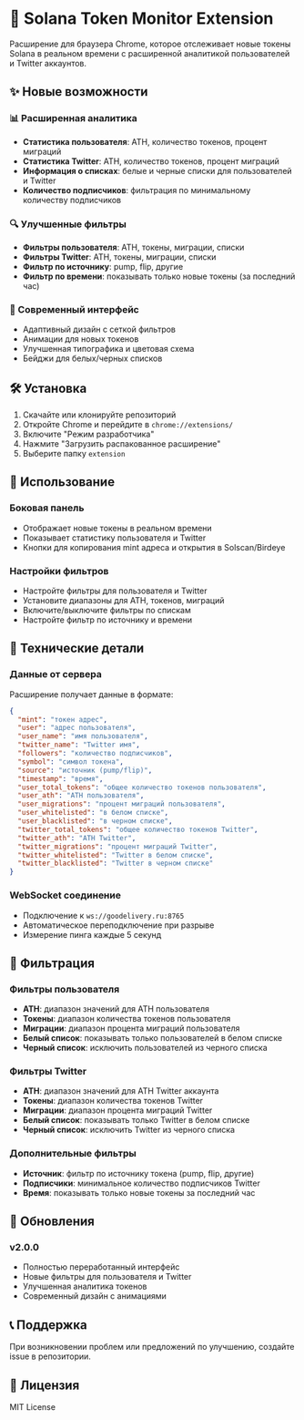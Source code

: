 # 🚀 Solana Token Monitor Extension

Расширение для браузера Chrome, которое отслеживает новые токены Solana в реальном времени с расширенной аналитикой пользователей и Twitter аккаунтов.

## ✨ Новые возможности

### 📊 Расширенная аналитика
- **Статистика пользователя**: ATH, количество токенов, процент миграций
- **Статистика Twitter**: ATH, количество токенов, процент миграций  
- **Информация о списках**: белые и черные списки для пользователей и Twitter
- **Количество подписчиков**: фильтрация по минимальному количеству подписчиков

### 🔍 Улучшенные фильтры
- **Фильтры пользователя**: ATH, токены, миграции, списки
- **Фильтры Twitter**: ATH, токены, миграции, списки
- **Фильтр по источнику**: pump, flip, другие
- **Фильтр по времени**: показывать только новые токены (за последний час)

### 🎨 Современный интерфейс
- Адаптивный дизайн с сеткой фильтров
- Анимации для новых токенов
- Улучшенная типографика и цветовая схема
- Бейджи для белых/черных списков

## 🛠️ Установка

1. Скачайте или клонируйте репозиторий
2. Откройте Chrome и перейдите в `chrome://extensions/`
3. Включите "Режим разработчика"
4. Нажмите "Загрузить распакованное расширение"
5. Выберите папку `extension`

## 📱 Использование

### Боковая панель
- Отображает новые токены в реальном времени
- Показывает статистику пользователя и Twitter
- Кнопки для копирования mint адреса и открытия в Solscan/Birdeye

### Настройки фильтров
- Настройте фильтры для пользователя и Twitter
- Установите диапазоны для ATH, токенов, миграций
- Включите/выключите фильтры по спискам
- Настройте фильтр по источнику и времени

## 🔧 Технические детали

### Данные от сервера
Расширение получает данные в формате:
```json
{
  "mint": "токен адрес",
  "user": "адрес пользователя",
  "user_name": "имя пользователя",
  "twitter_name": "Twitter имя",
  "followers": "количество подписчиков",
  "symbol": "символ токена",
  "source": "источник (pump/flip)",
  "timestamp": "время",
  "user_total_tokens": "общее количество токенов пользователя",
  "user_ath": "ATH пользователя",
  "user_migrations": "процент миграций пользователя",
  "user_whitelisted": "в белом списке",
  "user_blacklisted": "в черном списке",
  "twitter_total_tokens": "общее количество токенов Twitter",
  "twitter_ath": "ATH Twitter",
  "twitter_migrations": "процент миграций Twitter",
  "twitter_whitelisted": "Twitter в белом списке",
  "twitter_blacklisted": "Twitter в черном списке"
}
```

### WebSocket соединение
- Подключение к `ws://goodelivery.ru:8765`
- Автоматическое переподключение при разрыве
- Измерение пинга каждые 5 секунд

## 🎯 Фильтрация

### Фильтры пользователя
- **ATH**: диапазон значений для ATH пользователя
- **Токены**: диапазон количества токенов пользователя
- **Миграции**: диапазон процента миграций пользователя
- **Белый список**: показывать только пользователей в белом списке
- **Черный список**: исключить пользователей из черного списка

### Фильтры Twitter
- **ATH**: диапазон значений для ATH Twitter аккаунта
- **Токены**: диапазон количества токенов Twitter
- **Миграции**: диапазон процента миграций Twitter
- **Белый список**: показывать только Twitter в белом списке
- **Черный список**: исключить Twitter из черного списка

### Дополнительные фильтры
- **Источник**: фильтр по источнику токена (pump, flip, другие)
- **Подписчики**: минимальное количество подписчиков Twitter
- **Время**: показывать только новые токены за последний час

## 🔄 Обновления

### v2.0.0
- Полностью переработанный интерфейс
- Новые фильтры для пользователя и Twitter
- Улучшенная аналитика токенов
- Современный дизайн с анимациями

## 📞 Поддержка

При возникновении проблем или предложений по улучшению, создайте issue в репозитории.

## 📄 Лицензия

MIT License 